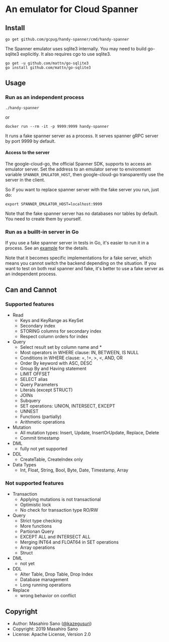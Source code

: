 # An emulator for Cloud Spanner

## Install

```
go get github.com/gcpug/handy-spanner/cmd/handy-spanner
```

The Spanner emulator uses sqlite3 internally. You may need to build go-sqlite3 explicitly.
It also requires cgo to use sqlite3.

```
go get -u github.com/mattn/go-sqlite3
go install github.com/mattn/go-sqlite3
```

## Usage

### Run as an independent process

```
./handy-spanner
```

or

```
docker run --rm -it -p 9999:9999 handy-spanner
```

It runs a fake spanner server as a process. It serves spanner gRPC server by port 9999 by default.

#### Access to the server

The google-cloud-go, the official Spanner SDK, supports to access an emulator server.
Set the address to an emulator server to environment variable `SPANNER_EMULATOR_HOST`, then google-cloud-go transparently use the server in the client.

So if you want to replace spanner server with the fake server you run, just do:

```
export SPANNER_EMULATOR_HOST=localhost:9999
```

Note that the fake spanner server has no databases nor tables by default. You need to create them by yourself.

### Run as a buillt-in server in Go

If you use a fake spanner server in tests in Go, it's easier to run it in a process.
See an [example](https://github.com/gcpug/handy-spanner/blob/master/fake/example_test.go) for the details.

Note that it becomes specific implementations for a fake server, which means you cannot switch the backend depending on the situation. If you want to test on both real spanner and fake, it's better to use a fake server as an independent process.

## Can and Cannot

### Supported features

* Read
   * Keys and KeyRange as KeySet
   * Secondary index
   * STORING columns for secondary index
   * Respect column orders for index
* Query
   * Select result set by column name and *
   * Most operators in WHERE clause: IN, BETWEEN, IS NULL
   * Conditions in WHERE clause: =, !=, >, <, AND, OR
   * Order By keyword with ASC, DESC
   * Group By and Having statement
   * LIMIT OFFSET
   * SELECT alias
   * Query Parameters
   * Literals (except STRUCT)
   * JOINs
   * Subquery
   * SET operations: UNION, INTERSECT, EXCEPT
   * UNNEST
   * Functions (partially)
   * Arithmetic operations
* Mutation
   * All mutation types: Insert, Update, InsertOrUpdate, Replace, Delete
   * Commit timestamp
* DML
   * fully not yet supported
* DDL
   * CreateTable, CreateIndex only
* Data Types
   * Int, Float, String, Bool, Byte, Date, Timestamp, Array<Any>

### Not supported features

* Transaction
   * Applying mutations is not transactional
   * Optimistic lock
   * No check for transaction type RO/RW
* Query
   * Strict type checking
   * More functions
   * Partionan Query
   * EXCEPT ALL and INTERSECT ALL
   * Merging INT64 and FLOAT64 in SET operations
   * Array operations
   * Struct
* DML
   * not yet
* DDL
   * Alter Table, Drop Table, Drop Index
   * Database management
   * Long running operations
* Replace
   * wrong behavior on conflict

## Copyright

* Author: Masahiro Sano ([@kazegusuri](https://github.com/kazegusuri))
* Copyright: 2019 Masahiro Sano
* License: Apache License, Version 2.0
